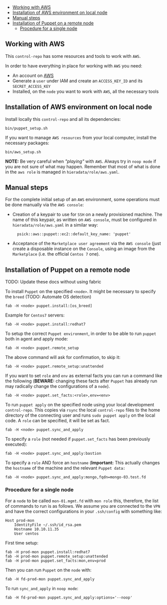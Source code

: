 - [Working with AWS](#working-with-aws)
- [Installation of AWS environment on local node](#installation-of-aws-environment-on-local-node)
- [Manual steps](#manual-steps)
- [Installation of Puppet on a remote node](#installation-of-puppet-on-a-remote-node)
    - [Procedure for a single node](#procedure-for-a-single-node)

## Working with AWS

This `control-repo` has some resources and tools to work with `AWS`.

In order to have everything in place for working with `AWS` you need:

  - An account on [AWS](https://aws.amazon.com)
  - Generate a `user` under IAM and create an `ACCESS_KEY_ID` and its `SECRET_ACCESS_KEY`
  - Installed, on the `node` you want to work with `AWS`, all the necessary tools

## Installation of AWS environment on local node

Install locally this `control-repo` and all its dependencies:

    bin/puppet_setup.sh

If you want to manage `AWS resources` from your local computer, install the necessary packages:

    bin/aws_setup.sh

**NOTE:** Be very careful when *"playing"* with `AWS`. Always try in `noop mode` if you are not sure of what may happen. Remember that most of what is done in the `aws role` is managed in ```hieradata/role/aws.yaml```.


## Manual steps

For the complete initial setup of an `AWS` environment, some operations must be done manually via the `AWS console`:

  - Creation of a keypair to use for `SSH` on a newly provisioned machine. The name of this keypair, as written on `AWS console`, must be configured in ```hieradata/role/aws.yaml``` in a similar way:

          psick::aws::puppet::ec2::default_key_name: 'puppet'

  - Acceptance of the `Marketplace user agreement` via the `AWS console` (just create a disposable instance on the `Console`, using an image from the `Marketplace` (i.e. the official ```Centos 7``` one).


## Installation of Puppet on a remote node

TODO: Update these docs without using fabric

To install `Puppet` on the specified `<node>`. It might be necessary to specify the `breed` (TODO: Automate OS detection)

    fab -H <node> puppet.install:[os_breed]

Example for ```Centos7``` servers:

    fab -H <node> puppet.install:redhat7

To setup the correct `Puppet environment`, in order to be able to run `puppet` both in agent and apply mode:

    fab -H <node> puppet.remote_setup

The above command will ask for confirmation, to skip it:

    fab -H <node> puppet.remote_setup:unattended

If you want to set `role` and `env` as external facts you can run a command like the following (**BEWARE:** changing these facts after `Puppet` has already run may radically change the configurations of a `node`).

    fab -H <node> puppet.set_facts:<role>,env=<env>

To run ```puppet apply``` on the specified node using your local development `control-repo`. This copies via ```rsync``` the local `control-repo` files to the home directory of the connecting user and runs ```sudo puppet apply``` on the local code. A ```role``` can be specified, it will be set as fact.

    fab -H <node> puppet.sync_and_apply

To specify a `role` (not needed if ```puppet.set_facts``` has been previously executed):

    fab -H <node> puppet.sync_and_apply:bastion

To specify a `role` AND force an `hostname` (**Important:** This actually changes the `hostname` of the machine and the relevant `Puppet data:`

    fab -H <node> puppet.sync_and_apply:mongo,fqdn=mongo-03.test.fd

### Procedure for a single node

For a `node` to be called ```mon-01.mgmt.fd``` with `mon role` this, therefore, the list of commands to run is as follows. We assume you are connected to the `VPN` and have the correct configurations in your ```.ssh/config``` with something like:

    Host prod-mon
        IdentityFile ~/.ssh/id_rsa.pem
        Hostname 10.10.11.35
        User centos

First time setup:

    fab -H prod-mon puppet.install:redhat7
    fab -H prod-mon puppet.remote_setup:unattended
    fab -H prod-mon puppet.set_facts:mon,env=prod

Then you can run `Puppet` on the `node` with:

    fab -H fd-prod-mon puppet.sync_and_apply

To run ```sync_and_apply``` in `noop mode`:

    fab -H fd-prod-mon puppet.sync_and_apply:options='--noop'
